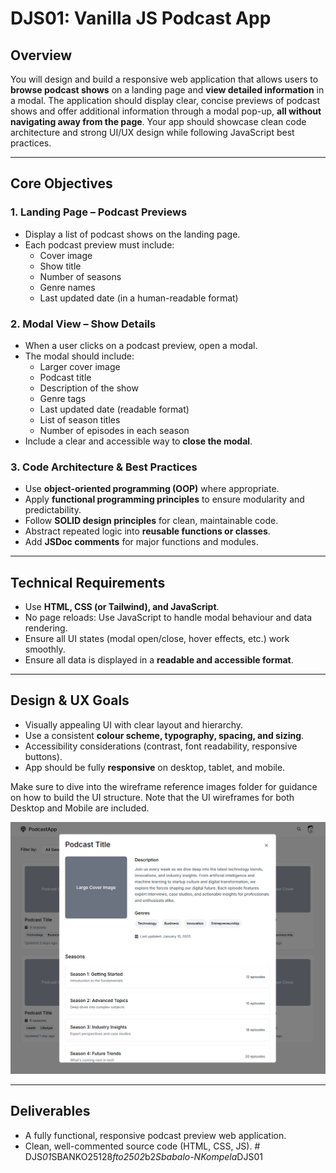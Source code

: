 # DJS01: Vanilla JS Podcast App

## Overview

You will design and build a responsive web application that allows users to **browse podcast shows** on a landing page and **view detailed information** in a modal. The application should display clear, concise previews of podcast shows and offer additional information through a modal pop-up, **all without navigating away from the page**. Your app should showcase clean code architecture and strong UI/UX design while following JavaScript best practices.

---

## Core Objectives

### 1. Landing Page – Podcast Previews

- Display a list of podcast shows on the landing page.
- Each podcast preview must include:
  - Cover image
  - Show title
  - Number of seasons
  - Genre names
  - Last updated date (in a human-readable format)

### 2. Modal View – Show Details

- When a user clicks on a podcast preview, open a modal.
- The modal should include:
  - Larger cover image
  - Podcast title
  - Description of the show
  - Genre tags
  - Last updated date (readable format)
  - List of season titles
  - Number of episodes in each season
- Include a clear and accessible way to **close the modal**.

### 3. Code Architecture & Best Practices

- Use **object-oriented programming (OOP)** where appropriate.
- Apply **functional programming principles** to ensure modularity and predictability.
- Follow **SOLID design principles** for clean, maintainable code.
- Abstract repeated logic into **reusable functions or classes**.
- Add **JSDoc comments** for major functions and modules.

---

## Technical Requirements

- Use **HTML, CSS (or Tailwind), and JavaScript**.
- No page reloads: Use JavaScript to handle modal behaviour and data rendering.
- Ensure all UI states (modal open/close, hover effects, etc.) work smoothly.
- Ensure all data is displayed in a **readable and accessible format**.

---

## Design & UX Goals

- Visually appealing UI with clear layout and hierarchy.
- Use a consistent **colour scheme, typography, spacing, and sizing**.
- Accessibility considerations (contrast, font readability, responsive buttons).
- App should be fully **responsive** on desktop, tablet, and mobile.

Make sure to dive into the wireframe reference images folder for guidance on how to build the UI structure. Note that the UI wireframes for both Desktop and Mobile are included.

![alt text](<wireframe reference images/desktop view/desktop_modal_view.png>)

---

## Deliverables

- A fully functional, responsive podcast preview web application.
- Clean, well-commented source code (HTML, CSS, JS).
#   D J S _ 0 1 _ S B A N K O 2 5 1 2 8 _ f t o 2 5 0 2 _ b 2 _ S b a b a l o - N K o m p e l a _ D J S 0 1 
 
 